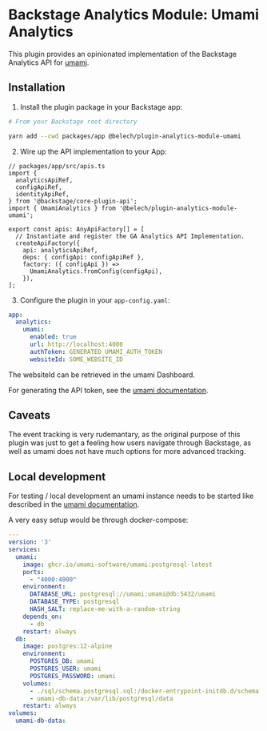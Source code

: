 # Backstage Analytics Module: Umami Analytics

This plugin provides an opinionated implementation of the Backstage Analytics API for [umami](https://umami.is/).

## Installation

1. Install the plugin package in your Backstage app:

```sh
# From your Backstage root directory

yarn add --cwd packages/app @belech/plugin-analytics-module-umami
```

2. Wire up the API implementation to your App:

```tsx
// packages/app/src/apis.ts
import {
  analyticsApiRef,
  configApiRef,
  identityApiRef,
} from '@backstage/core-plugin-api';
import { UmamiAnalytics } from '@belech/plugin-analytics-module-umami';

export const apis: AnyApiFactory[] = [
  // Instantiate and register the GA Analytics API Implementation.
  createApiFactory({
    api: analyticsApiRef,
    deps: { configApi: configApiRef },
    factory: ({ configApi }) =>
      UmamiAnalytics.fromConfig(configApi),
    }),
];
```

3. Configure the plugin in your `app-config.yaml`:

```yaml
app:
  analytics:
    umami:
      enabled: true
      url: http://localhost:4000
      authToken: GENERATED_UMAMI_AUTH_TOKEN
      websiteId: SOME_WEBSITE_ID
```

The websiteId can be retrieved in the umami Dashboard.

For generating the API token, see the [umami documentation](https://umami.is/docs/api).


## Caveats

The event tracking is very rudemantary, as the original purpose of this plugin was just to get a feeling how users navigate through Backstage, as well as umami does not have much options for more advanced tracking.

## Local development

For testing / local development an umami instance needs to be started like described in the [umami documentation](https://umami.is/docs/install). 

A very easy setup would be through docker-compose:

```yaml
---
version: '3'
services:
  umami:
    image: ghcr.io/umami-software/umami:postgresql-latest
    ports:
      - "4000:4000"
    environment:
      DATABASE_URL: postgresql://umami:umami@db:5432/umami
      DATABASE_TYPE: postgresql
      HASH_SALT: replace-me-with-a-random-string
    depends_on:
      - db
    restart: always
  db:
    image: postgres:12-alpine
    environment:
      POSTGRES_DB: umami
      POSTGRES_USER: umami
      POSTGRES_PASSWORD: umami
    volumes:
      - ./sql/schema.postgresql.sql:/docker-entrypoint-initdb.d/schema.postgresql.sql:ro
      - umami-db-data:/var/lib/postgresql/data
    restart: always
volumes:
  umami-db-data:
```
